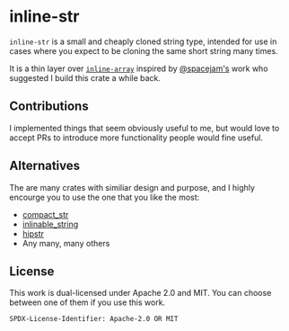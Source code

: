 # inline-str

`inline-str` is a small and cheaply cloned string type, intended for use in cases where you expect to be cloning the same short string many times.

It is a thin layer over [`inline-array`](https://github.com/komora-io/inline-array) inspired by [@spacejam's](https://github.com/spacejam) work who suggested I build this crate a while back.

## Contributions

I implemented things that seem obviously useful to me, but would love to accept PRs to introduce more functionality people would fine useful.

## Alternatives

The are many crates with similiar design and purpose, and I highly encourge you to use the one that you like the most:

- [compact_str](https://github.com/ParkMyCar/compact_str)
- [inlinable_string](https://github.com/fitzgen/inlinable_string)
- [hipstr](https://github.com/polazarus/hipstr)
- Any many, many others

## License

This work is dual-licensed under Apache 2.0 and MIT.
You can choose between one of them if you use this work.

`SPDX-License-Identifier: Apache-2.0 OR MIT`
